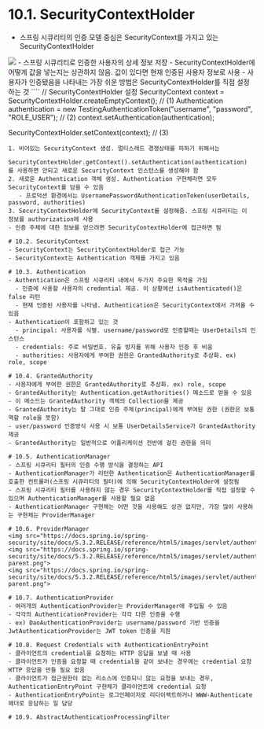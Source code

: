 # 10.1. SecurityContextHolder
- 스프링 시큐리티의 인증 모델 중심은 SecurityContext를 가지고 있는 SecurityContextHolder
<img src="https://godekdls.github.io/images/springsecurity/securitycontextholder.png">
- 스프링 시큐리티로 인증한 사용자의 상세 정보 저장
- SecurityContextHolder에 어떻게 값을 넣는지는 상관하지 않음. 값이 있다면 현재 인증된 사용자 정보로 사용
- 사용자가 인증됐음을 나타내는 가장 쉬운 방법은 SecurityContextHolder를 직접 설정하는 것
````
// SecurityContextHolder 설정
SecurityContext context = SecurityContextHolder.createEmptyContext(); // (1)
Authentication authentication =
    new TestingAuthenticationToken("username", "password", "ROLE_USER"); // (2)
context.setAuthentication(authentication);

SecurityContextHolder.setContext(context); // (3)
````
1. 비어있는 SecurityContext 생성. 멀티스레드 경쟁상태를 피하기 위해서는
   SecurityContextHolder.getContext().setAuthentication(authentication) 를 사용하면 안되고 새로운 SecurityContext 인스턴스를 생성해야 함
2. 새로운 Authentication 객체 생성. Authentication 구현체라면 모두 SecurityContext를 담을 수 있음
   - 프로덕션 환경에서는 UsernamePasswordAuthenticationToken(userDetails, password, authorities)
3. SecurityContextHolder에 SecurityContext를 설정해줌. 스프링 시큐리티는 이 정보를 authorization에 사용
- 인증 주체에 대한 정보를 얻으려면 SecurityContextHolder에 접근하면 됨

# 10.2. SecurityContext
- SecurityContext는 SecurityContextHolder로 접근 가능
- SecurityContext는 Authentication 객제를 가지고 있음

# 10.3. Authentication
- Authentication은 스프링 시큐리티 내에서 두가지 주요한 목적을 가짐
  - 인증에 사용할 사용자의 credential 제공. 이 상황에선 isAuthenticated()은 false 리턴
  - 현재 인증된 사용자를 나타냄. Authentication은 SecurityContext에서 가져올 수 있음
- Authentication이 포함하고 있는 것
  - principal: 사용자를 식별. username/password로 인증할때는 UserDetails의 인스턴스
  - credentials: 주로 비밀번호. 유출 방지를 위해 사용자 인증 후 비움
  - authorities: 사용자에게 부여한 권한은 GrantedAuthority로 추상화. ex) role, scope

# 10.4. GrantedAuthority
- 사용자에게 부여한 권한은 GrantedAuthority로 추상화. ex) role, scope
- GrantedAuthority는 Authentication.getAuthorities() 메소드로 얻을 수 있음
- 이 메소드는 GrantedAuthority 객체의 Collection을 제공
- GrantedAuthority는 말 그대로 인증 주체(principal)에게 부여된 권한 (권한은 보통 역할 role을 뜻함)
- user/password 인증방식 사용 시 보통 UserDetailsService가 GrantedAuthority 제공
- GrantedAuthority는 일반적으로 어플리케이션 전반에 걸친 권한을 의미

# 10.5. AuthenticationManager
- 스프링 시큐리티 필터의 인증 수행 방식을 결정하는 API
- AuthenticationManager가 리턴한 Authentication은 AuthenticationManager를 호출한 컨트롤러(스프링 시큐리티의 필터)에 의해 SecurityContextHolder에 설정됨
- 스프링 시큐리티 필터를 사용하지 않는 경우 SecurityContextHolder를 직접 설정할 수 있으며 AuthenticationManager를 사용할 필요 없음
- AuthenticationManager 구현체는 어떤 것을 사용해도 상관 없지만, 가장 많이 사용하는 구현체는 ProviderManager

# 10.6. ProviderManager
<img src="https://docs.spring.io/spring-security/site/docs/5.3.2.RELEASE/reference/html5/images/servlet/authentication/architecture/providermanager.png">
<img src="https://docs.spring.io/spring-security/site/docs/5.3.2.RELEASE/reference/html5/images/servlet/authentication/architecture/providermanager-parent.png">
<img src="https://docs.spring.io/spring-security/site/docs/5.3.2.RELEASE/reference/html5/images/servlet/authentication/architecture/providermanagers-parent.png">

# 10.7. AuthenticationProvider
- 여러개의 AuthenticationProvider는 ProviderManager에 주입될 수 있음
- 각각의 AuthenticationProvider는 각각 다른 인증을 수행
- ex) DaoAuthenticationProvider는 username/password 기반 인증을 JwtAuthenticationProvider는 JWT token 인증을 지원

# 10.8. Request Credentials with AuthenticationEntryPoint
- 클라이언트의 credential을 요청하는 HTTP 응답을 보낼 때 사용
- 클라이언트가 인증을 요청할 때 credential을 같이 보내는 경우에는 credential 요청 HTTP 응답을 만들 필요 없음
- 클라이언트가 접근권한이 없는 리소스에 인증되니 않는 요청을 보내는 경우, AuthenticationEntryPoint 구현체가 클라이언트에 credential 요청
- AuthenticationEntryPoint는 로그인페이지로 리다이렉트하거나 WWW-Authenticate 헤더로 응답하는 일 담당

# 10.9. AbstractAuthenticationProcessingFilter

